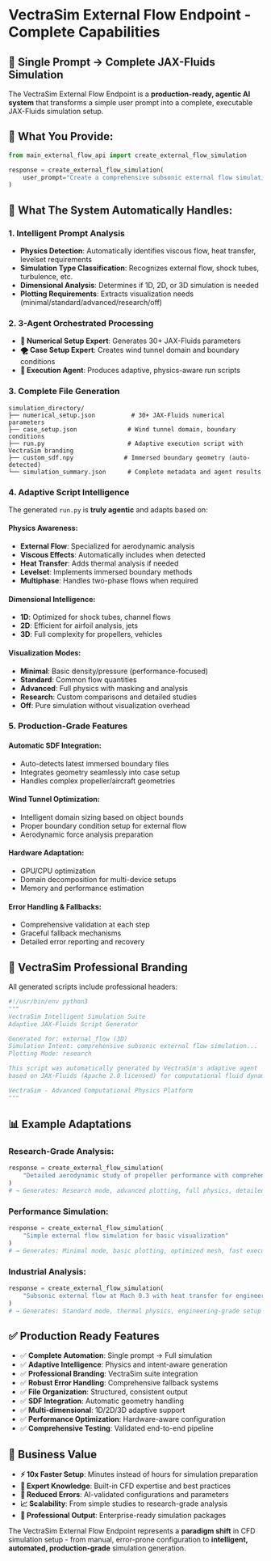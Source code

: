 # VectraSim External Flow Endpoint - Complete Capabilities

## 🚀 **Single Prompt → Complete JAX-Fluids Simulation**

The VectraSim External Flow Endpoint is a **production-ready, agentic AI system** that transforms a simple user prompt into a complete, executable JAX-Fluids simulation setup. 

## 📝 **What You Provide:**
```python
from main_external_flow_api import create_external_flow_simulation

response = create_external_flow_simulation(
    user_prompt="Create a comprehensive subsonic external flow simulation for advanced aerodynamic analysis of a propeller at Mach 0.3 with detailed visualization"
)
```

## 🎯 **What The System Automatically Handles:**

### **1. Intelligent Prompt Analysis**
- **Physics Detection**: Automatically identifies viscous flow, heat transfer, levelset requirements
- **Simulation Type Classification**: Recognizes external flow, shock tubes, turbulence, etc.
- **Dimensional Analysis**: Determines if 1D, 2D, or 3D simulation is needed
- **Plotting Requirements**: Extracts visualization needs (minimal/standard/advanced/research/off)

### **2. 3-Agent Orchestrated Processing**
- **🔢 Numerical Setup Expert**: Generates 30+ JAX-Fluids parameters
- **🌪️ Case Setup Expert**: Creates wind tunnel domain and boundary conditions  
- **🚀 Execution Agent**: Produces adaptive, physics-aware run scripts

### **3. Complete File Generation**
```
simulation_directory/
├── numerical_setup.json          # 30+ JAX-Fluids numerical parameters
├── case_setup.json              # Wind tunnel domain, boundary conditions
├── run.py                       # Adaptive execution script with VectraSim branding
├── custom_sdf.npy              # Immersed boundary geometry (auto-detected)
└── simulation_summary.json      # Complete metadata and agent results
```

### **4. Adaptive Script Intelligence**
The generated `run.py` is **truly agentic** and adapts based on:

#### **Physics Awareness:**
- **External Flow**: Specialized for aerodynamic analysis
- **Viscous Effects**: Automatically includes when detected
- **Heat Transfer**: Adds thermal analysis if needed
- **Levelset**: Implements immersed boundary methods
- **Multiphase**: Handles two-phase flows when required

#### **Dimensional Intelligence:**
- **1D**: Optimized for shock tubes, channel flows
- **2D**: Efficient for airfoil analysis, jets
- **3D**: Full complexity for propellers, vehicles

#### **Visualization Modes:**
- **Minimal**: Basic density/pressure (performance-focused)
- **Standard**: Common flow quantities
- **Advanced**: Full physics with masking and analysis
- **Research**: Custom comparisons and detailed studies  
- **Off**: Pure simulation without visualization overhead

### **5. Production-Grade Features**

#### **Automatic SDF Integration:**
- Auto-detects latest immersed boundary files
- Integrates geometry seamlessly into case setup
- Handles complex propeller/aircraft geometries

#### **Wind Tunnel Optimization:**
- Intelligent domain sizing based on object bounds
- Proper boundary condition setup for external flow
- Aerodynamic force analysis preparation

#### **Hardware Adaptation:**
- GPU/CPU optimization
- Domain decomposition for multi-device setups
- Memory and performance estimation

#### **Error Handling & Fallbacks:**
- Comprehensive validation at each step
- Graceful fallback mechanisms
- Detailed error reporting and recovery

## 🎨 **VectraSim Professional Branding**
All generated scripts include professional headers:
```python
#!/usr/bin/env python3
"""
VectraSim Intelligent Simulation Suite
Adaptive JAX-Fluids Script Generator

Generated for: external_flow (3D)
Simulation Intent: comprehensive subsonic external flow simulation...
Plotting Mode: research

This script was automatically generated by VectraSim's adaptive agent
based on JAX-Fluids (Apache 2.0 licensed) for computational fluid dynamics.

VectraSim - Advanced Computational Physics Platform
"""
```

## 📊 **Example Adaptations**

### **Research-Grade Analysis:**
```python
response = create_external_flow_simulation(
    "Detailed aerodynamic study of propeller performance with comprehensive analysis"
)
# → Generates: Research mode, advanced plotting, full physics, detailed mesh
```

### **Performance Simulation:**
```python  
response = create_external_flow_simulation(
    "Simple external flow simulation for basic visualization"
)
# → Generates: Minimal mode, basic plotting, optimized mesh, fast execution
```

### **Industrial Analysis:**
```python
response = create_external_flow_simulation(
    "Subsonic external flow at Mach 0.3 with heat transfer for engineering analysis"
)
# → Generates: Standard mode, thermal physics, engineering-grade setup
```

## ✅ **Production Ready Features**
- ✅ **Complete Automation**: Single prompt → Full simulation
- ✅ **Adaptive Intelligence**: Physics and intent-aware generation
- ✅ **Professional Branding**: VectraSim suite integration
- ✅ **Robust Error Handling**: Comprehensive fallback systems
- ✅ **File Organization**: Structured, consistent output
- ✅ **SDF Integration**: Automatic geometry handling
- ✅ **Multi-dimensional**: 1D/2D/3D adaptive support
- ✅ **Performance Optimization**: Hardware-aware configuration
- ✅ **Comprehensive Testing**: Validated end-to-end pipeline

## 🚀 **Business Value**
- **⚡ 10x Faster Setup**: Minutes instead of hours for simulation preparation
- **🧠 Expert Knowledge**: Built-in CFD expertise and best practices
- **🎯 Reduced Errors**: AI-validated configurations and parameters
- **📈 Scalability**: From simple studies to research-grade analysis
- **🏢 Professional Output**: Enterprise-ready simulation packages

The VectraSim External Flow Endpoint represents a **paradigm shift** in CFD simulation setup - from manual, error-prone configuration to **intelligent, automated, production-grade** simulation generation. 
